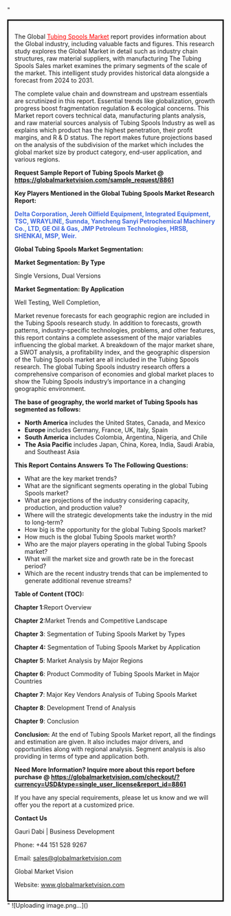 "<div style='border: 3px solid black; padding: 1em;'>

The Global <a style='color: #ff0000;' href='https://globalmarketvision.com/reports/global-tubing-spools-market/8861'>Tubing Spools Market</a> report provides information about the Global industry, including valuable facts and figures. This research study explores the Global Market in detail such as industry chain structures, raw material suppliers, with manufacturing The Tubing Spools Sales market examines the primary segments of the scale of the market. This intelligent study provides historical data alongside a forecast from 2024 to 2031.

The complete value chain and downstream and upstream essentials are scrutinized in this report. Essential trends like globalization, growth progress boost fragmentation regulation &amp; ecological concerns. This Market report covers technical data, manufacturing plants analysis, and raw material sources analysis of Tubing Spools Industry as well as explains which product has the highest penetration, their profit margins, and R &amp; D status. The report makes future projections based on the analysis of the subdivision of the market which includes the global market size by product category, end-user application, and various regions.

<strong>Request Sample Report of Tubing Spools Market @</strong><strong> <a style='color: #ff0000;' href='https://globalmarketvision.com/sample_request/8861?utm_source=linkedinPulse&utm_medium=Dhiraj&utm_campaign=SN'><strong>https://globalmarketvision.com/sample_request/8861</strong></a></strong>

<strong>Key Players Mentioned in the Global Tubing Spools Market Research Report:</strong>

<strong style='color: #4169e1;'>Delta Corporation, Jereh Oilfield Equipment, Integrated Equipment, TSC, WRAYLINE, Sunnda, Yancheng Sanyi Petrochemical Machinery Co.,  LTD, GE Oil & Gas, JMP Petroleum Technologies, HRSB, SHENKAI, MSP, Weir.

</strong>

<strong>Global Tubing Spools Market Segmentation:</strong>

<strong>Market Segmentation: By Type</strong>

Single Versions, Dual Versions

<strong>Market Segmentation: By Application</strong>

Well Testing, Well Completion,

Market revenue forecasts for each geographic region are included in the Tubing Spools research study. In addition to forecasts, growth patterns, industry-specific technologies, problems, and other features, this report contains a complete assessment of the major variables influencing the global market. A breakdown of the major market share, a SWOT analysis, a profitability index, and the geographic dispersion of the Tubing Spools market are all included in the Tubing Spools research. The global Tubing Spools industry research offers a comprehensive comparison of economies and global market places to show the Tubing Spools industry’s importance in a changing geographic environment.

<strong>The base of geography, the world market of Tubing Spools has segmented as follows:</strong>
<ul>
  <li><strong>North America</strong> includes the United States, Canada, and Mexico</li>
  <li><strong>Europe</strong> includes Germany, France, UK, Italy, Spain</li>
  <li><strong>South America</strong> includes Colombia, Argentina, Nigeria, and Chile</li>
  <li><strong>The Asia Pacific</strong> includes Japan, China, Korea, India, Saudi Arabia, and Southeast Asia</li>
</ul>
<strong>This Report Contains Answers To The Following Questions:</strong>
<ul>
  <li>What are the key market trends?</li>
  <li>What are the significant segments operating in the global Tubing Spools market?</li>
  <li>What are projections of the industry considering capacity, production, and production value?</li>
  <li>Where will the strategic developments take the industry in the mid to long-term?</li>
  <li>How big is the opportunity for the global Tubing Spools market?</li>
  <li>How much is the global Tubing Spools market worth?</li>
  <li>Who are the major players operating in the global Tubing Spools market?</li>
  <li>What will the market size and growth rate be in the forecast period?</li>
  <li>Which are the recent industry trends that can be implemented to generate additional revenue streams?</li>
</ul>
<strong>Table of Content (TOC): </strong>

<strong>Chapter 1</strong>:Report Overview

<strong>Chapter 2</strong>:Market Trends and Competitive Landscape

<strong>Chapter 3</strong>: Segmentation of Tubing Spools Market by Types

<strong>Chapter 4:</strong> Segmentation of Tubing Spools Market by Application

<strong>Chapter 5</strong>: Market Analysis by Major Regions

<strong>Chapter 6</strong>: Product Commodity of Tubing Spools Market in Major Countries

<strong>Chapter 7</strong>: Major Key Vendors Analysis of Tubing Spools Market

<strong>Chapter 8</strong>: Development Trend of Analysis

<strong>Chapter 9</strong>: Conclusion

<strong>Conclusion:</strong> At the end of Tubing Spools Market report, all the findings and estimation are given. It also includes major drivers, and opportunities along with regional analysis. Segment analysis is also providing in terms of type and application both.

<strong>Need More Information? Inquire more about this report before purchase @ <strong><a style='color: #ff0000;' href='https://globalmarketvision.com/checkout/?currency=USD&type=single_user_license&report_id=8861?utm_source=linkedinPulse&utm_medium=Dhiraj&utm_campaign=SN'>https://globalmarketvision.com/checkout/?currency=USD&type=single_user_license&report_id=8861</a></strong>
</strong>

If you have any special requirements, please let us know and we will offer you the report at a customized price.

<strong>Contact Us</strong>

Gauri Dabi | Business Development

Phone: +44 151 528 9267

Email: <a href='mailto:sales@globalmarketvision.com'>sales@globalmarketvision.com</a>

Global Market Vision

Website: <a href='http://www.globalmarketvision.com/'>www.globalmarketvision.com</a>

</div>"
![Uploading image.png…]()
